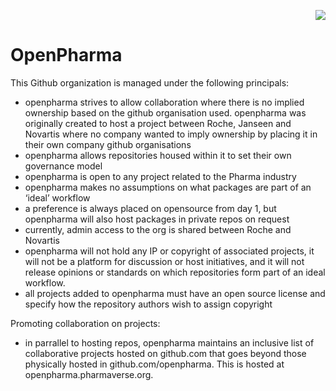 

<p align="right">
  <img src="https://openpharma.s3.us-east-2.amazonaws.com/streamlit_img/logo.png" />
</p>

# OpenPharma 

This Github organization is managed under the following principals:

- openpharma strives to allow collaboration where there is no implied ownership based on the github organisation used. openpharma was originally created to host a project between Roche, Janseen and Novartis where no company wanted to imply ownership by placing it in their own company github organisations
- openpharma allows repositories housed within it to set their own governance model
- openpharma is open to any project related to the Pharma industry
- openpharma makes no assumptions on what packages are part of an ‘ideal’ workflow
- a preference is always placed on opensource from day 1, but openpharma will also host packages in private repos on request
- currently, admin access to the org is shared between Roche and Novartis
- openpharma will not hold any IP or copyright of associated projects, it will not be a platform for discussion or host initiatives, and it will not release opinions or standards on which repositories form part of an ideal workflow.
- all projects added to openpharma must have an open source license and specify how the repository authors wish to assign copyright

Promoting collaboration on projects:

- in parrallel to hosting repos, openpharma maintains an inclusive list of collaborative projects hosted on github.com that goes beyond those physically hosted in github.com/openpharma. This is hosted at openpharma.pharmaverse.org.
